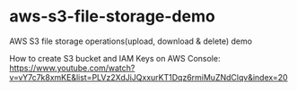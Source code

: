 # aws-s3-file-storage-demo
AWS S3 file storage operations(upload, download &amp; delete) demo

How to create S3 bucket and IAM Keys on AWS Console:
https://www.youtube.com/watch?v=vY7c7k8xmKE&list=PLVz2XdJiJQxxurKT1Dqz6rmiMuZNdClqv&index=20